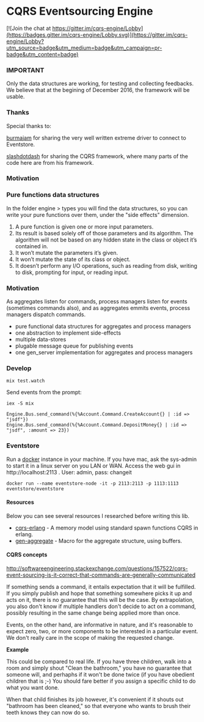 CQRS Eventsourcing Engine
=========================

[![Join the chat at https://gitter.im/cqrs-engine/Lobby](https://badges.gitter.im/cqrs-engine/Lobby.svg)](https://gitter.im/cqrs-engine/Lobby?utm_source=badge&utm_medium=badge&utm_campaign=pr-badge&utm_content=badge)

### IMPORTANT
Only the data structures are working, for testing and collecting feedbacks. 
We believe that at the begining of December 2016, the framework will be usable.

### Thanks
Special thanks to: 

[burmajam](https://github.com/burmajam) for sharing the very 
well written extreme driver to connect to Eventstore. 

[slashdotdash](https://github.com/slashdotdash/commanded) for sharing the CQRS
framework, where many parts of the code here are from his framework.


### Motivation

### Pure functions data structures
In the folder engine > types you will find the data structures, so you can write
your pure functions over them, under the "side effects" dimension. 

1. A pure function is given one or more input parameters.
2. Its result is based solely off of those parameters and its algorithm. The algorithm will not be based on any hidden state in the class or object it’s contained in.
3. It won’t mutate the parameters it’s given.
4. It won’t mutate the state of its class or object.
5. It doesn’t perform any I/O operations, such as reading from disk, writing to disk, prompting for input, or reading input.


### Motivation

As aggregates listen for commands, process managers listen for events (sometimes commands also), and as aggregates emmits events, process managers dispatch commands.

* pure functional data structures for aggregates and process managers
* one abstraction to implement side-effects
* multiple data-stores
* plugable message queue for publishing events
* one gen_server implementation for aggregates and process managers

### Develop

```
mix test.watch
```

Send events from the prompt:

```
iex -S mix

Engine.Bus.send_command(%{%Account.Command.CreateAccount{} | :id => "jsdf"})
Engine.Bus.send_command(%{%Account.Command.DepositMoney{} | :id => "jsdf", :amount => 23})
```


### Eventstore
Run a [docker](https://github.com/EventStore/eventstore-docker) instance in your machine. If you have mac, ask the sys-admin to start it in a linux server on you LAN or WAN. Access the web gui in http://localhost:2113 . User: admin, pass: changeit


```
docker run --name eventstore-node -it -p 2113:2113 -p 1113:1113 eventstore/eventstore
```

#### Resources
Below you can see several resources I researched before writing this lib. 

* [cqrs-erlang](https://github.com/bryanhunter/cqrs-with-erlang) - A memory
  model using standard spawn functions CQRS in erlang. 
* [gen-aggregate](https://github.com/burmajam/gen_aggregate/) - Macro for the
  aggregate structure, using buffers. 


#### CQRS concepts

http://softwareengineering.stackexchange.com/questions/157522/cqrs-event-sourcing-is-it-correct-that-commands-are-generally-communicated 


If something sends a command, it entails expectation that it will be fulfilled. If you simply publish and hope that something somewhere picks it up and acts on it, there is no guarantee that this will be the case. By extrapolation, you also don't know if multiple handlers don't decide to act on a command, possibly resulting in the same change being applied more than once. 

Events, on the other hand, are informative in nature, and it's reasonable to expect zero, two, or more components to be interested in a particular event. We don't really care in the scope of making the requested change. 

**Example** 

This could be compared to real life. If you have three children, walk into a room and simply shout "Clean the bathroom," you have no guarantee that someone will, and perhaphs if it won't be done twice (if you have obedient children that is ;-) You should fare better if you assign a specific child to do what you want done. 

When that child finishes its job however, it's convenient if it shouts out "bathroom has been cleaned," so that everyone who wants to brush their teeth knows they can now do so. 





